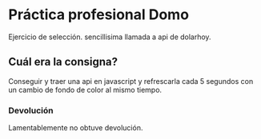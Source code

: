 # Práctica profesional Domo
Ejercicio de selección. sencillisima llamada a api de dolarhoy.

## Cuál era la consigna?
Conseguir y traer una api en javascript y refrescarla cada 5 segundos con un cambio de fondo de color al mismo tiempo.

### Devolución
 
 Lamentablemente no obtuve devolución. 
